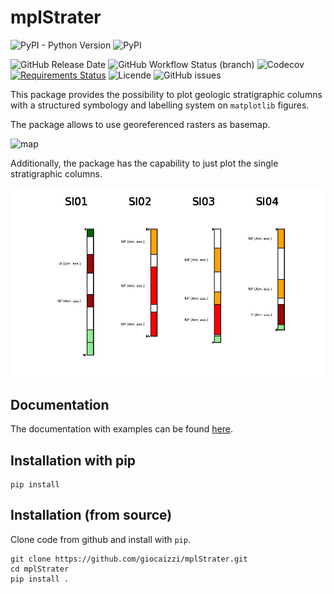 # mplStrater

![PyPI - Python Version](https://img.shields.io/pypi/pyversions/mplStrater)
![PyPI](https://img.shields.io/pypi/v/mplStrater?color=blue)

![GitHub Release Date](https://img.shields.io/github/release-date/giocaizzi/mplStrater)
![GitHub Workflow Status (branch)](https://img.shields.io/github/workflow/status/giocaizzi/mplStrater/mplStrater/main)
![Codecov](https://img.shields.io/codecov/c/github/giocaizzi/mplStrater)
[![Requirements Status](https://requires.io/github/giocaizzi/mplStrater/requirements.svg?branch=main)](https://requires.io/github/giocaizzi/mplStrater/requirements/?branch=main)
![Licende](https://img.shields.io/github/license/giocaizzi/mplStrater)
![GitHub issues](https://img.shields.io/github/issues/giocaizzi/mplStrater)

This package provides the possibility to plot geologic stratigraphic columns with a structured symbology and labelling system on `matplotlib` figures.

The package allows to use georeferenced rasters as basemap.

![map](docsrc/source/images/map.png)

Additionally, the package has the capability to just plot the single stratigraphic columns.

![columns](docsrc/source/images/columns.jpeg)

## Documentation

The documentation with examples can be found [here](https://giocaizzi.github.io/mplStrater/).

## Installation with pip

```
pip install
```

## Installation (from source)

Clone code from github and install with `pip`.

```
git clone https://github.com/giocaizzi/mplStrater.git
cd mplStrater
pip install .
```
